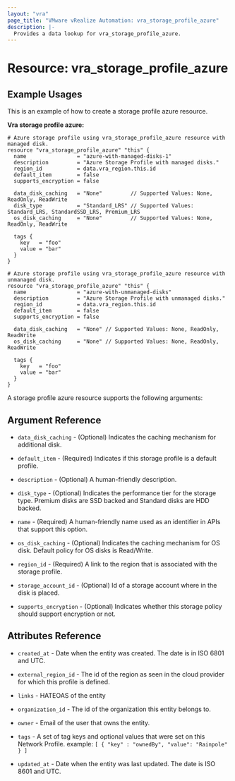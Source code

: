 ```yaml
---
layout: "vra"
page_title: "VMware vRealize Automation: vra_storage_profile_azure"
description: |-
  Provides a data lookup for vra_storage_profile_azure.
---
```


# Resource: vra_storage_profile_azure
## Example Usages
This is an example of how to create a storage profile azure resource.

**Vra storage profile azure:**

```hcl
# Azure storage profile using vra_storage_profile_azure resource with managed disk.
resource "vra_storage_profile_azure" "this" {
  name                = "azure-with-managed-disks-1"
  description         = "Azure Storage Profile with managed disks."
  region_id           = data.vra_region.this.id
  default_item        = false
  supports_encryption = false

  data_disk_caching   = "None"         // Supported Values: None, ReadOnly, ReadWrite
  disk_type           = "Standard_LRS" // Supported Values: Standard_LRS, StandardSSD_LRS, Premium_LRS
  os_disk_caching     = "None"         // Supported Values: None, ReadOnly, ReadWrite

  tags {
    key   = "foo"
    value = "bar"
  }
}

# Azure storage profile using vra_storage_profile_azure resource with unmanaged disk.
resource "vra_storage_profile_azure" "this" {
  name                = "azure-with-unmanaged-disks"
  description         = "Azure Storage Profile with unmanaged disks."
  region_id           = data.vra_region.this.id
  default_item        = false
  supports_encryption = false

  data_disk_caching   = "None" // Supported Values: None, ReadOnly, ReadWrite
  os_disk_caching     = "None" // Supported Values: None, ReadOnly, ReadWrite

  tags {
    key   = "foo"
    value = "bar"
  }
}
```

A storage profile azure resource supports the following arguments:

## Argument Reference

* `data_disk_caching` - (Optional) Indicates the caching mechanism for additional disk.

* `default_item` - (Required) Indicates if this storage profile is a default profile.

* `description` - (Optional) A human-friendly description.

* `disk_type` - (Optional) Indicates the performance tier for the storage type. Premium disks are SSD backed and Standard disks are HDD backed.

* `name` - (Required) A human-friendly name used as an identifier in APIs that support this option.

* `os_disk_caching` - (Optional) Indicates the caching mechanism for OS disk. Default policy for OS disks is Read/Write.

* `region_id` - (Required) A link to the region that is associated with the storage profile.

* `storage_account_id` - (Optional) Id of a storage account where in the disk is placed.

* `supports_encryption` - (Optional) Indicates whether this storage policy should support encryption or not.

## Attributes Reference

* `created_at` - Date when the entity was created. The date is in ISO 6801 and UTC.

* `external_region_id` - The id of the region as seen in the cloud provider for which this profile is defined.

* `links` - HATEOAS of the entity

* `organization_id` - The id of the organization this entity belongs to.

* `owner` - Email of the user that owns the entity.

* `tags` - A set of tag keys and optional values that were set on this Network Profile.
                      example: `[ { "key" : "ownedBy", "value": "Rainpole" } ]`

* `updated_at` - Date when the entity was last updated. The date is ISO 8601 and UTC.
